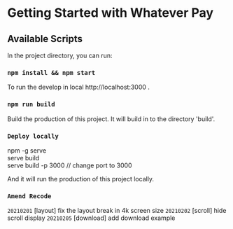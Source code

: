 # Getting Started with Whatever Pay

## Available Scripts

In the project directory, you can run:

### `npm install && npm start`

To run the develop in local http://localhost:3000 .

### `npm run build`

Build the production of this project.
It will build in to the directory 'build'.

### `Deploy locally`

npm -g serve <br/>
serve build <br/>
serve build -p 3000 // change port to 3000

And it will run the production of this project locally.

### `Amend Recode`

`20210201` [layout] fix the layout break in 4k screen size
`20210202` [scroll] hide scroll display
`20210205` [download] add download example
